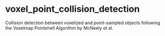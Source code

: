 # voxel_point_collision_detection
Collision detection between voxelized and point-sampled objects following the Voxelmap Pointshell Algorithm by McNeely et al.
